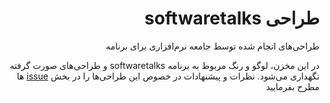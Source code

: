 <div dir="rtl">

# طراحی softwaretalks
طراحی‌های انجام شده توسط جامعه نرم‌افزاری برای برنامه

در این مخزن، لوگو و رنگ مربوط به برنامه softwaretalks و طراحی‌های صورت گرفته نگهداری می‌شود. نظرات و پیشنهادات در خصوص این طراحی‌ها را در بخش [issue](https://github.com/softwaretalks/design/issues) ها مطرح بفرمایید
</div>
